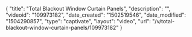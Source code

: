 {
    "title": "Total Blackout Window Curtain Panels",
    "description": "",
    "videoid": "109973182",
    "date_created": "1502519546",
    "date_modified": "1504290857",
    "type": "captivate",
    "layout": "video",
    "url": "\/v\/total-blackout-window-curtain-panels\/109973182"
}
